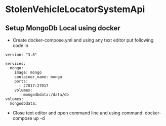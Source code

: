 # StolenVehicleLocatorSystemApi

## Setup MongoDb Local using docker
- Create docker-compose.yml and using any text editor put following code in
```
version: "3.8"
  
services:
  mongo:
    image: mongo
    container_name: mongo
    ports:
      - 27017:27017
    volumes:
      - mongodbdata:/data/db
volumes:
  mongodbdata:
```
- Close text editor and open command line and using command:
docker-compose up -d
